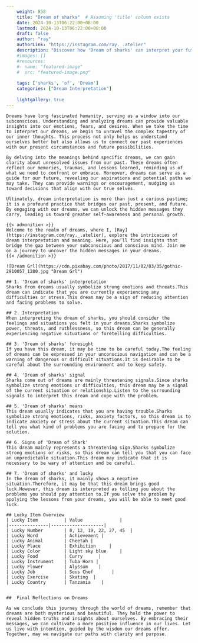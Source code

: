 ```yaml
---
    weight: 858
    title: "Dream of sharks"  # Assuming 'title' column exists
    date: 2024-10-13T06:22:00+08:00
    lastmod: 2024-10-13T06:22:00+08:00
    draft: false
    author: "ray"
    authorLink: "https://instagram.com/ray._.atelier"
    description: "Discover how 'Dream of sharks' can interpret your future and uncover its significant meanings in your life."
    #images: []
    #resources:
    #- name: "featured-image"
    #  src: "featured-image.png"
    
    tags: ['sharks', 'of', 'Dream']
    categories: ["Dream Interpretation"]
    
    lightgallery: true
---
```

    
    Dreams have long fascinated humanity, serving as a window into our subconscious. Understanding and analyzing dreams can provide valuable insights into our emotions, fears, and desires. When we take the time to interpret our dreams, we begin to unravel the complex tapestry of our inner thoughts. This process not only helps us understand ourselves better but also allows us to connect our past experiences with our present circumstances and future possibilities.
    
    By delving into the meanings behind specific dreams, we can gain clarity about unresolved issues from our past. These dreams often reflect our memories, traumas, and lessons learned, reminding us of what we need to confront or embrace. Moreover, dreams can serve as a guide for our future, revealing our aspirations and potential paths we may take. They can provide warnings or encouragement, nudging us toward decisions that align with our true selves.
    
    Ultimately, dream interpretation is more than just a curious pastime; it is a profound practice that bridges our past, present, and future. By engaging with our dreams, we can unlock the hidden messages they carry, leading us toward greater self-awareness and personal growth.
    
    {{< admonition >}}
    Welcome to the realm of dreams, where I, [Ray](https://instagram.com/ray._.atelier), explore the intricacies of dream interpretation and meaning. Here, you’ll find insights that bridge the gap between your subconscious and conscious mind. Join me on a journey to uncover the hidden messages in your dreams.
    {{< /admonition >}}
    
    ![Dream Grl](https://cdn.pixabay.com/photo/2017/11/02/03/35/gothic-2910057_1280.jpg "Dream Grl")
    
    ## 1. 'Dream of sharks' interpretation
    Sharks from dreams usually symbolize strong emotions and threats.This dream can indicate that you are currently experiencing any difficulties or stress.This dream may be a sign of reducing attention and facing problems to solve.
    
    ## 2. Interpretation
    When interpreting the dream of sharks, you should consider the feelings and situations you felt in your dreams.Sharks symbolize power, threats, and ruthlessness, so this dream can be generally experiencing negative situations or foretelling difficulties.
    
    ## 3. 'Dream of sharks' foresight
    If you have this dream, it may be time to be careful today.The feeling of dreams can be expressed in your unconscious navigation and can be a warning of dangerous or difficult situations.It is desirable to be careful about the surrounding environment and to keep safety.
    
    ## 4. 'Dream of sharks' signal
    Sharks come out of dreams are mainly threatening signals.Since sharks symbolize strong emotions or difficulties, this dream may be a signal of the current situation or relationship.Listen to the surrounding signals to interpret this dream and cope with the problem.
    
    ## 5. 'Dream of sharks' means
    This dream usually indicates that you are having trouble.Sharks symbolize strong emotions, risks, anxiety factors, so this dream is to indicate anxiety or stress about the current situation.This dream can tell you what kind of problems you are facing and to prepare for the solution.
    
    ## 6. Signs of 'Dream of Shark'
    This dream mainly represents a threatening sign.Sharks symbolize strong emotions or risks, so this dream can tell you that you can face an unpredictable situation.This dream may indicate that it is necessary to be wary of attention and be careful.
    
    ## 7. 'Dream of sharks' and lucky
    In the dream of sharks, it mainly shows a negative situation.Therefore, it may be that this dream brings good luck.However, this dream is interpreted as telling you about the problems you should pay attention to.If you solve the problem by applying the lessons from your dreams, you will be able to meet good luck.
    
    ## Lucky Item Overview
    | Lucky Item          | Value              |
    |---------------|--------------------|
    | Lucky Number        | 8, 12, 19, 22, 27, 45  |
    | Lucky Word          | Achievement |
    | Lucky Animal        | Cheetah |
    | Lucky Place         | Exhibition     |
    | Lucky Color         | Light sky blue     |
    | Lucky Food          | Curry      |
    | Lucky Instrument    | Tuba Horn |
    | Lucky Flower        | Alyssum    |
    | Lucky Job           | Sous Chef       |
    | Lucky Exercise      | Skating  |
    | Lucky Country       | Tanzania    |
    
    
    ##  Final Reflections on Dreams
    
    As we conclude this journey through the world of dreams, remember that dreams are both mysterious and beautiful. They hold the power to reveal hidden truths and insights about ourselves. By embracing their messages, we can cultivate a more positive influence in our lives. Let us live with intention, guided by the wisdom our dreams offer. Together, may we navigate our paths with clarity and purpose.
    
